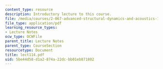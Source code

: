 ```yaml
---
content_type: resource
description: Introductory lecture to this course.
file: /media/courses/2-067-advanced-structural-dynamics-and-acoustics-13-811-spring-2004/5be44d58d1a2874a22dcbb01eb871802_lect114.pdf
file_type: application/pdf
learning_resource_types:
- Lecture Notes
ocw_type: OCWFile
parent_title: Lecture Notes
parent_type: CourseSection
resourcetype: Document
title: lect114.pdf
uid: 5be44d58-d1a2-874a-22dc-bb01eb871802
---
```

